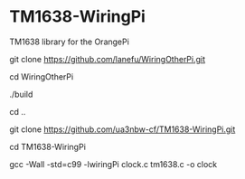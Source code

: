 # TM1638-WiringPi
TM1638 library for the OrangePi


git clone https://github.com/lanefu/WiringOtherPi.git

cd WiringOtherPi

./build

cd ..

git clone https://github.com/ua3nbw-cf/TM1638-WiringPi.git

cd TM1638-WiringPi

gcc -Wall -std=c99 -lwiringPi clock.c tm1638.c -o clock
